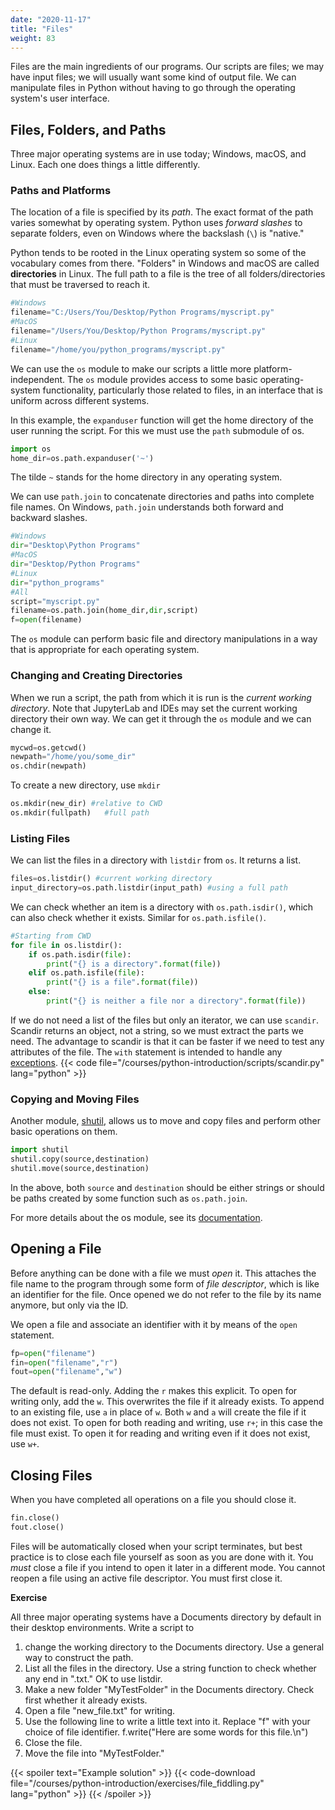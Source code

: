 ```yaml
---
date: "2020-11-17"
title: "Files"
weight: 83
---
```


Files are the main ingredients of our programs.  Our scripts are files; we may have input files; we will usually want some kind of output file.  We can manipulate files in Python without having to go through the operating system's user interface.

## Files, Folders, and Paths

Three major operating systems are in use today; Windows, macOS, and Linux. Each one does things a little differently.

### Paths and Platforms

The location of a file is specified by its _path_.  The exact format of the path varies somewhat by operating system.  Python uses _forward slashes_ to separate folders, even on Windows where the backslash (`\`) is "native."

Python tends to be rooted in the Linux operating system so some of the vocabulary comes from there.  "Folders" in Windows and macOS are called **directories** in Linux.  The full path to a file is the tree of all folders/directories that must be traversed to reach it. 

```python
#Windows
filename="C:/Users/You/Desktop/Python Programs/myscript.py"
#MacOS
filename="/Users/You/Desktop/Python Programs/myscript.py"
#Linux
filename="/home/you/python_programs/myscript.py"
```

We can use the `os` module to make our scripts a little more platform-independent.  The `os` module provides access to some basic operating-system functionality, particularly those related to files, in an interface that is uniform across different systems. 

In this example, the `expanduser` function will get the home directory of the user running the script.  For this we must use the `path` submodule of os.
```python
import os
home_dir=os.path.expanduser('~')
```
The tilde `~` stands for the home directory in any operating system.

We can use `path.join` to concatenate directories and paths into complete file names. On Windows, `path.join` understands both forward and backward slashes.

```python
#Windows
dir="Desktop\Python Programs"
#MacOS
dir="Desktop/Python Programs"
#Linux
dir="python_programs"
#All
script="myscript.py"
filename=os.path.join(home_dir,dir,script)
f=open(filename)
```
The `os` module can perform basic file and directory manipulations in a way that is appropriate for each operating system.  

### Changing and Creating Directories

When we run a script, the path from which it is run is the _current working directory_.  Note that JupyterLab and IDEs may set the current working directory their own way.  We can get it through the `os` module and we can change it.

```python
mycwd=os.getcwd()
newpath="/home/you/some_dir"
os.chdir(newpath)
```

To create a new directory, use `mkdir`
```python
os.mkdir(new_dir) #relative to CWD
os.mkdir(fullpath)   #full path
```

### Listing Files

We can list the files in a directory with `listdir` from `os`.  It returns a list.
```python
files=os.listdir() #current working directory
input_directory=os.path.listdir(input_path) #using a full path
```
We can check whether an item is a directory with `os.path.isdir()`, which can also check whether it exists.  Similar for `os.path.isfile()`.
```python
#Starting from CWD
for file in os.listdir():
    if os.path.isdir(file):
        print("{} is a directory".format(file))
    elif os.path.isfile(file):
        print("{} is a file".format(file))
    else:
        print("{} is neither a file nor a directory".format(file))
```

If we do not need a list of the files but only an iterator, we can use `scandir`.  Scandir returns an object, not a string, so we must extract the parts we need.  The advantage to scandir is that it can be faster if we need to test any attributes of the file.  The `with` statement is intended to handle any [exceptions](/courses/python-introduction/exceptions).
{{< code file="/courses/python-introduction/scripts/scandir.py" lang="python" >}}

### Copying and Moving Files

Another module, [shutil](https://docs.python.org/3/library/shutil.html), allows us to move and copy files and perform other basic operations on them.

```python
import shutil
shutil.copy(source,destination)
shutil.move(source,destination)
```
In the above, both `source` and `destination` should be either strings or should be paths created by some function such as `os.path.join`.

For more details about the os module, see its [documentation](https://docs.python.org/3/library/os.html).

## Opening a File

Before anything can be done with a file we must _open_ it.  This attaches the file name to the program through some form of _file descriptor_, which is like an identifier for the file.  Once opened we do not refer to the file by its name anymore, but only via the ID.

We open a file and associate an identifier with it by means of the `open` statement.

```python
fp=open("filename")
fin=open("filename","r")
fout=open("filename","w")
```

The default is read-only.  Adding the `r` makes this explicit.  To open for writing only, add the `w`.  This overwrites the file if it already exists.  To append to an existing file, use `a` in place of `w`.  Both `w` and `a` will create the file if it does not exist.  To open for both reading and writing, use `r+`; in this case the file must exist.  To open it for reading and writing even if it does not exist, use `w+`.

## Closing Files

When you have completed all operations on a file you should close it.

```python
fin.close()
fout.close()
```

Files will be automatically closed when your script terminates, but best practice is to close each file yourself as soon as you are done with it.  You _must_ close a file if you intend to open it later in a different mode.  You cannot reopen a file using an active file descriptor.  You must first close it.

**Exercise**

All three major operating systems have a Documents directory by default in their desktop environments.  Write a script to 
 1. change the working directory to the Documents directory.  Use a general way to construct the path.
 2. List all the files in the directory.  Use a string function to check whether any end in ".txt."  OK to use listdir.
 3. Make a new folder "MyTestFolder" in the Documents directory.  Check first whether it already exists.
 4. Open a file "new_file.txt" for writing.
 5. Use the following line to write a little text into it.  Replace "f" with your choice of file identifier.
    f.write("Here are some words for this file.\n")
 6. Close the file.
 7. Move the file into "MyTestFolder."

{{< spoiler text="Example solution" >}}
{{< code-download file="/courses/python-introduction/exercises/file_fiddling.py" lang="python" >}}
{{< /spoiler >}}
